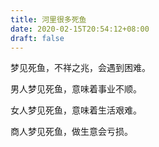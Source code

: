 ```yaml
---
title: 河里很多死鱼
date: 2020-02-15T20:54:12+08:00
draft: false
---
```


梦见死鱼，不祥之兆，会遇到困难。




男人梦见死鱼，意味着事业不顺。




女人梦见死鱼，意味着生活艰难。




商人梦见死鱼，做生意会亏损。


